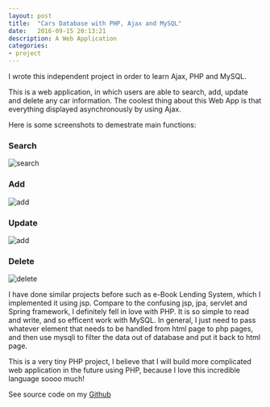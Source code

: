 ```yaml
---
layout: post
title:  "Cars Database with PHP, Ajax and MySQL"
date:   2016-09-15 20:13:21
description: A Web Application
categories:
- project
---
```


I wrote this independent project in order to learn Ajax, PHP and MySQL. 

This is a web application, in which users are able to search, add, update and delete any car information. The coolest thing about this Web App is that everything displayed asynchronously by using Ajax. 

Here is some screenshots to demestrate main functions:

### Search
![search]({{site.baseurl}}/cars_database/search.png)

### Add
![add]({{site.baseurl}}/cars_database/add.png)

### Update
![add]({{site.baseurl}}/cars_database/add.png)

### Delete
![delete]({{site.baseurl}}/cars_database/delete.png)

I have done similar projects before such as e-Book Lending System, which I implemented it using jsp. Compare to the confusing jsp, jpa, servlet and Spring framework, I definitely fell in love with PHP. It is so simple to read and write, and so efficent work with MySQL. In general, I just need to pass whatever element that needs to be handled from html page to php pages, and then use mysqli to filter the data out of database and put it back to html page. 

This is a very tiny PHP project, I believe that I will build more complicated web application in the future using PHP, because I love this incredible language soooo much!

See source code on my [Github](https://github.com/JoeyIsNotCodeMonkey/Cars-Database)
